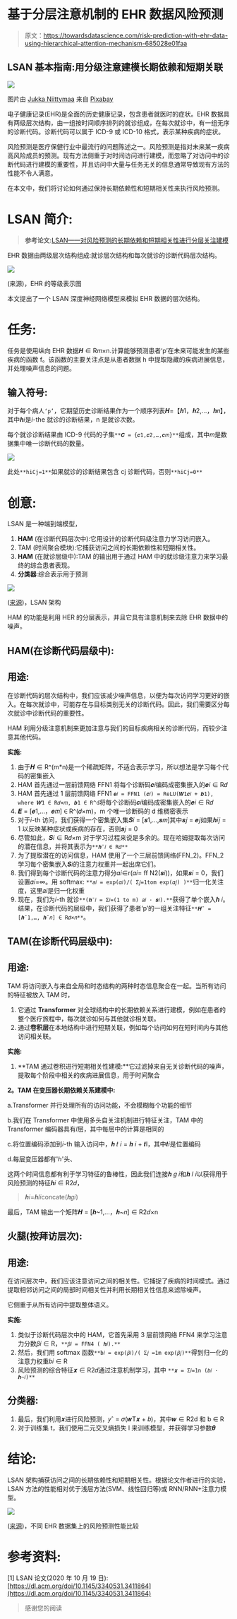 # 基于分层注意机制的 EHR 数据风险预测

> 原文：<https://towardsdatascience.com/risk-prediction-with-ehr-data-using-hierarchical-attention-mechanism-685028e01faa>

## LSAN 基本指南:用分级注意建模长期依赖和短期关联

![](img/1e6908a176bdec207ed5550692187c0d.png)

图片由 [Jukka Niittymaa](https://pixabay.com/users/jniittymaa0-701650/?utm_source=link-attribution&amp;utm_medium=referral&amp;utm_campaign=image&amp;utm_content=1185076) 来自 [Pixabay](https://pixabay.com/?utm_source=link-attribution&amp;utm_medium=referral&amp;utm_campaign=image&amp;utm_content=1185076)

电子健康记录(EHR)是全面的历史健康记录，包含患者就医时的症状。EHR 数据具有两级层次结构，由一组按时间顺序排列的就诊组成，在每次就诊中，有一组无序的诊断代码。诊断代码可以属于 ICD-9 或 ICD-10 格式，表示某种疾病的症状。

风险预测是医疗保健行业中最流行的问题陈述之一。风险预测是指对未来某一疾病高风险成员的预测。现有方法侧重于对时间访问进行建模，而忽略了对访问中的诊断代码进行建模的重要性，并且访问中大量与任务无关的信息通常导致现有方法的性能不令人满意。

在本文中，我们将讨论如何通过保持长期依赖性和短期相关性来执行风险预测。

# LSAN 简介:

> **参考论文:**[LSAN——对风险预测的长期依赖和短期相关性进行分层关注建模](https://dl.acm.org/doi/abs/10.1145/3340531.3411864)

EHR 数据由两级层次结构组成:就诊层次结构和每次就诊的诊断代码层次结构。

![](img/199f4cc2d073b04be124017ab3b84b83.png)

(来源)，EHR 的等级表示图

本文提出了一个 LSAN 深度神经网络模型来模拟 EHR 数据的层次结构。

# 任务:

任务是使用纵向 EHR 数据𝑯 ∈ R𝑚×n.计算能够预测患者‘p’在未来可能发生的某些疾病的函数 f。该函数的主要关注点是从患者数据 h 中提取隐藏的疾病进展信息，并处理噪声信息的问题。

## 输入符号:

对于每个病人`‘p’`，它期望历史诊断结果作为一个顺序列表𝑯=【𝒉1，𝒉2,…，𝒉𝑛】，其中𝒉𝑖是𝑖-the 就诊的诊断结果，n 是就诊次数。

每个就诊诊断结果由 ICD-9 代码的子集`**𝑪 = {𝒄1,𝒄2,…,𝒄𝑚}**`组成，其中𝑚是数据集中唯一诊断代码的数量。

![](img/08ca385af272ae46d3eeefe2184acef3.png)

此处`**hiCj=1**`如果就诊的诊断结果包含 cj 诊断代码，否则`**hiCj=0**`

# **创意:**

LSAN 是一种端到端模型，

1.  **HAM** (在诊断代码层次中):它用设计的诊断代码级注意力学习访问嵌入。
2.  TAM (时间聚合模块):它捕获访问之间的长期依赖性和短期相关性。
3.  **HAM** (在就诊层级中):TAM 的输出用于通过 HAM 中的就诊级注意力来学习最终的综合患者表现。
4.  **分类器**:综合表示用于预测

![](img/4b46c75148209c62d1d5f08741b06f18.png)

([来源](https://dl.acm.org/doi/10.1145/3340531.3411864))，LSAN 架构

HAM 的功能是利用 HER 的分层表示，并且它具有注意机制来去除 EHR 数据中的噪声。

## **HAM(在诊断代码层级中):**

## **用途:**

在诊断代码的层次结构中，我们应该减少噪声信息，以便为每次访问学习更好的嵌入。在每次就诊中，可能存在与目标类别无关的诊断代码。因此，我们需要区分每次就诊中诊断代码的重要性。

HAM 利用分级注意机制来更加注意与我们的目标疾病相关的诊断代码，而较少注意其他代码。

**实施:**

1.  由于𝑯 ∈ R^(m*n)是一个稀疏矩阵，不适合表示学习，所以想法是学习每个代码的密集嵌入
2.  HAM 首先通过一层前馈网络 FFN1 将每个诊断码𝒄𝑖编码成密集嵌入的𝒆𝑖 ∈ R𝑑
3.  HAM 首先通过 1 层前馈网络 FFN1 `𝒆𝑖 = FFN1 (𝒄𝑖) = ReLU(𝑾1𝒄𝑖 + 𝒃1), where 𝑾1 ∈ R𝑑×𝑚, 𝒃1 ∈ R^d`将每个诊断码𝒄𝑖编码成密集嵌入的𝒆𝑖 ∈ R𝑑
4.  𝑬 = [𝒆1,…，𝒆𝑚] ∈ R^(𝑑×m)，m 个唯一诊断码的 d 维稠密表示
5.  对于𝑖-th 访问，我们获得一个密集嵌入集𝑺𝑖 = [𝒔1,…,𝒔𝑚]其中𝒔𝑗 = 𝒆𝑗如果𝒉𝑖𝑗 = 1 以反映某种症状或疾病的存在，否则𝒔𝑗 = 0
6.  尽管如此，𝑺𝑖 ∈ R𝑑×m 对于学习过程来说是多余的。现在哈姆提取每次访问的潜在信息，并将其表示为`**𝒉¯𝑖 ∈ R𝑑**`
7.  为了提取潜在的访问信息，HAM 使用了一个三层前馈网络(FFN_2)。FFN_2 学习每个密集嵌入𝑺𝑖的注意力权重并一起出席它们。
8.  我们得到每个诊断代码的注意力得分𝛼𝑖∈r(𝛼𝑖= ff N2(𝒔𝑖))，如果𝒔𝑖 = 0，我们设置𝛼𝑖=∞。用 softmax: `**𝑎𝑖 = exp(𝛼𝑖)/( Σ𝑗=1tom exp(𝛼𝑗) )**`归一化关注度，这里𝑎𝑖是归一化权重
9.  现在，我们为𝑖-th 就诊`**(𝒉¯𝑖 = Σ𝑖=(1 to m) 𝑎𝑖 · 𝒔𝑖).**`获得了单个嵌入𝒉 𝑖。结果，在诊断代码的层级中，我们获得了患者‘p’的一组关注特征`**𝑯¯ = [𝒉¯1,…, 𝒉¯𝑛] ∈ R𝑑×𝑛**`。

## **TAM(在诊断代码层级中):**

## **用途:**

TAM 将访问嵌入与来自全局和时态结构的两种时态信息聚合在一起。当所有访问的特征被放入 TAM 时，

1.  它通过 **Transformer** 对全球结构中的长期依赖关系进行建模，例如在患者的整个医疗旅程中，每次就诊如何与其他就诊相关联。
2.  通过**卷积层**在本地结构中进行短期关联，例如每个访问如何在短时间内与其他访问相关联。

**实施:**

1.  **TAM 通过卷积进行短期相关性建模:**它过滤掉来自无关诊断代码的噪声，提取每个阶段中相关的疾病进展信息，用于时间聚合

**2。TAM 在变压器长期依赖关系建模中:**

a.Transformer 并行处理所有的访问功能，不会模糊每个功能的细节

b.我们在 Transformer 中使用多头自关注机制进行特征关注，TAM 中的 Transformer 编码器具有𝑙层，其中每层中的计算是相同的

c.将位置编码添加到𝑖-th 输入访问中，𝒉 𝑡 𝑖 = 𝒉 𝑖 + 𝒕I，其中𝒕𝑖是位置编码

d.每层变压器都有'ℎ'头、

这两个时间信息都有利于学习特征的鲁棒性，因此我们连接𝒉 𝑔 𝑖和𝒉 𝑙 𝑖以获得用于风险预测的特征𝒉𝑖 ∈ R2𝑑，

> 𝒉𝑖=𝒉𝑙𝑖concate(𝒉𝑔𝑖)

最后，TAM 输出一个矩阵𝑯 = [𝒉~1,…，𝒉~𝑛] ∈ R2𝑑×n

## **火腿(按拜访层次):**

## **用途:**

在访问层次中，我们应该注意访问之间的相关性。它捕捉了疾病的时间模式。通过提取相邻访问之间的局部时间相关性并利用长期相关性信息来滤除噪声。

它侧重于从所有访问中提取整体语义。

**实施:**

1.  类似于诊断代码层次中的 HAM，它首先采用 3 层前馈网络 FFN4 来学习注意力分数𝛽𝑖 ∈ R，`**𝛽𝑖 = FFN4 ( 𝒉𝑖).**`
2.  然后，我们用 softmax 函数`**b𝑖 = exp(𝛽𝑖)/( Σ𝑗 =1m exp(𝛽𝑗)**`得到归一化的注意力权重𝑏𝑖 ∈ R
3.  风险预测的综合特征𝒙 ∈ R2𝑑通过注意机制学习，其中 `**𝒙 = Σ𝑖=1n (𝑏𝑖 · 𝒉~𝑖)**`

## **分类器:**

1.  最后，我们利用𝒙进行风险预测，𝑦ˆ = 𝜎(𝒘T𝒙 + 𝑏)，其中𝒘 ∈ R2d 和 b ∈ R
2.  对于训练集 t，我们使用二元交叉熵损失 l 来训练模型，并获得学习参数𝜽

# 结论:

LSAN 架构捕获访问之间的长期依赖性和短期相关性。根据论文作者进行的实验，LSAN 方法的性能相对优于浅层方法(SVM、线性回归等)或 RNN/RNN+注意力模型。

![](img/de43fea0c835ac47e036b07472d67f75.png)

([来源](https://dl.acm.org/doi/10.1145/3340531.3411864))，不同 EHR 数据集上的风险预测性能比较

# 参考资料:

[1] LSAN 论文(2020 年 10 月 19 日):[https://dl.acm.org/doi/10.1145/3340531.3411864](https://dl.acm.org/doi/10.1145/3340531.3411864)

> 感谢您的阅读